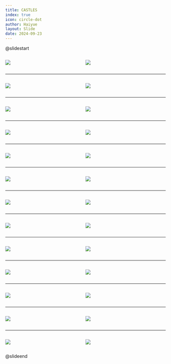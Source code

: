 ```yaml
---
title: CASTLES
index: true
icon: circle-dot
author: Haiyue
layout: Slide
date: 2024-09-23
---
```

 
@slidestart

<div style="display:flex">
<div style="flex:1">

![](/reading/english/Level-Q/CASTLES/001.webp)
</div>
<div style="flex:1">

![](/reading/english/Level-Q/CASTLES/002.webp)
</div>
</div>

---

<div style="display:flex">
<div style="flex:1">

![](/reading/english/Level-Q/CASTLES/003.webp)
</div>
<div style="flex:1">

![](/reading/english/Level-Q/CASTLES/004.webp)
</div>
</div>

---

<div style="display:flex">
<div style="flex:1">

![](/reading/english/Level-Q/CASTLES/005.webp)
</div>
<div style="flex:1">

![](/reading/english/Level-Q/CASTLES/006.webp)
</div>
</div>

---

<div style="display:flex">
<div style="flex:1">

![](/reading/english/Level-Q/CASTLES/007.webp)
</div>
<div style="flex:1">

![](/reading/english/Level-Q/CASTLES/008.webp)
</div>
</div>

---

<div style="display:flex">
<div style="flex:1">

![](/reading/english/Level-Q/CASTLES/009.webp)
</div>
<div style="flex:1">

![](/reading/english/Level-Q/CASTLES/010.webp)
</div>
</div>

---

<div style="display:flex">
<div style="flex:1">

![](/reading/english/Level-Q/CASTLES/011.webp)
</div>
<div style="flex:1">

![](/reading/english/Level-Q/CASTLES/012.webp)
</div>
</div>

---

<div style="display:flex">
<div style="flex:1">

![](/reading/english/Level-Q/CASTLES/013.webp)
</div>
<div style="flex:1">

![](/reading/english/Level-Q/CASTLES/014.webp)
</div>
</div>

---

<div style="display:flex">
<div style="flex:1">

![](/reading/english/Level-Q/CASTLES/015.webp)
</div>
<div style="flex:1">

![](/reading/english/Level-Q/CASTLES/016.webp)
</div>
</div>

---

<div style="display:flex">
<div style="flex:1">

![](/reading/english/Level-Q/CASTLES/017.webp)
</div>
<div style="flex:1">

![](/reading/english/Level-Q/CASTLES/018.webp)
</div>
</div>

---

<div style="display:flex">
<div style="flex:1">

![](/reading/english/Level-Q/CASTLES/019.webp)
</div>
<div style="flex:1">

![](/reading/english/Level-Q/CASTLES/020.webp)
</div>
</div>

---

<div style="display:flex">
<div style="flex:1">

![](/reading/english/Level-Q/CASTLES/021.webp)
</div>
<div style="flex:1">

![](/reading/english/Level-Q/CASTLES/022.webp)
</div>
</div>

---

<div style="display:flex">
<div style="flex:1">

![](/reading/english/Level-Q/CASTLES/023.webp)
</div>
<div style="flex:1">

![](/reading/english/Level-Q/CASTLES/024.webp)
</div>
</div>

---

<div style="display:flex">
<div style="flex:1">

![](/reading/english/Level-Q/CASTLES/025.webp)
</div>
<div style="flex:1">

![](/reading/english/Level-Q/CASTLES/026.webp)
</div>
</div>

@slideend